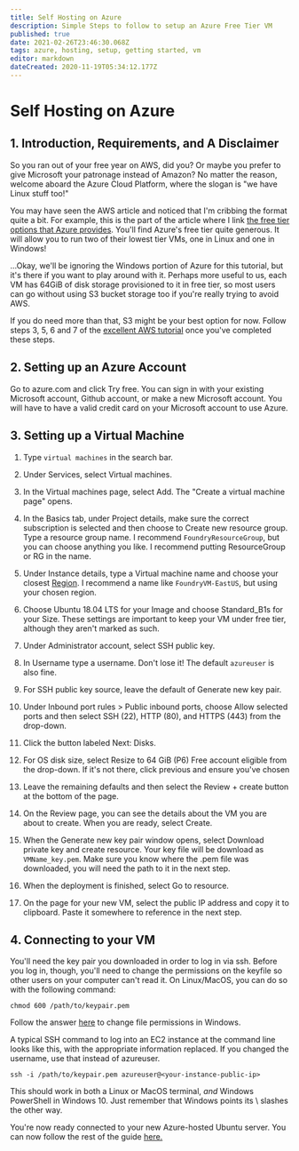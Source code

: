 ```yaml
---
title: Self Hosting on Azure
description: Simple Steps to follow to setup an Azure Free Tier VM
published: true
date: 2021-02-26T23:46:30.068Z
tags: azure, hosting, setup, getting started, vm
editor: markdown
dateCreated: 2020-11-19T05:34:12.177Z
---
```


# Self Hosting on Azure
## 1. Introduction, Requirements, and A Disclaimer
So you ran out of your free year on AWS, did you? Or maybe you prefer to give Microsoft your patronage instead of Amazon? No matter the reason, welcome aboard the Azure Cloud Platform, where the slogan is "we have Linux stuff too!"

You may have seen the AWS article and noticed that I'm cribbing the format quite a bit. For example, this is the part of the article where I link [the free tier options that Azure provides](https://azure.microsoft.com/en-us/free/free-account-faq/). You'll find Azure's free tier quite generous. It will allow you to run two of their lowest tier VMs, one in Linux and one in Windows!

...Okay, we'll be ignoring the Windows portion of Azure for this tutorial, but it's there if you want to play around with it. Perhaps more useful to us, each VM has 64GiB of disk storage provisioned to it in free tier, so most users can go without using S3 bucket storage too if you're really trying to avoid AWS.

If you do need more than that, S3 might be your best option for now. Follow steps 3, 5, 6 and 7 of the [excellent AWS tutorial](https://foundryvtt.wiki/en/setup/hosting/Self-Hosting-on-AWS) once you've completed these steps.

## 2. Setting up an Azure Account

Go to azure.com and click Try free. You can sign in with your existing Microsoft account, Github account, or make a new Microsoft account. You will have to have a valid credit card on your Microsoft account to use Azure.

## 3. Setting up a Virtual Machine

1. Type `virtual machines` in the search bar.

1. Under Services, select Virtual machines.

1. In the Virtual machines page, select Add. The "Create a virtual machine page" opens.

1. In the Basics tab, under Project details, make sure the correct subscription is selected and then choose to Create new resource group. Type a resource group name. I recommend `FoundryResourceGroup`, but you can choose anything you like. I recommend putting ResourceGroup or RG in the name.

1. Under Instance details, type a Virtual machine name and choose your closest [Region](https://azure.microsoft.com/en-us/global-infrastructure/geographies/). I recommend a name like `FoundryVM-EastUS`, but using your chosen region.

1. Choose Ubuntu 18.04 LTS for your Image and choose Standard_B1s for your Size. These settings are important to keep your VM under free tier, although they aren't marked as such.

1. Under Administrator account, select SSH public key.

1. In Username type a username. Don't lose it! The default `azureuser` is also fine.

1. For SSH public key source, leave the default of Generate new key pair.

1. Under Inbound port rules > Public inbound ports, choose Allow selected ports and then select SSH (22), HTTP (80), and HTTPS (443) from the drop-down.

1. Click the button labeled Next: Disks.

1. For OS disk size, select Resize to 64 GiB (P6) Free account eligible from the drop-down. If it's not there, click previous and ensure you've chosen

1. Leave the remaining defaults and then select the Review + create button at the bottom of the page.

1. On the Review page, you can see the details about the VM you are about to create. When you are ready, select Create.

1. When the Generate new key pair window opens, select Download private key and create resource. Your key file will be download as `VMName_key.pem`. Make sure you know where the .pem file was downloaded, you will need the path to it in the next step.

1. When the deployment is finished, select Go to resource.

1. On the page for your new VM, select the public IP address and copy it to clipboard. Paste it somewhere to reference in the next step.

## 4. Connecting to your VM

You'll need the key pair you downloaded in order to log in via ssh. Before you log in, though, you'll need to change the permissions on the keyfile so other users on your computer can't read it. On Linux/MacOS, you can do so with the following command:

```
chmod 600 /path/to/keypair.pem
```

Follow the answer [here](https://superuser.com/questions/1296024/windows-ssh-permissions-for-private-key-are-too-open) to change file permissions in Windows.

A typical SSH command to log into an EC2 instance at the command line looks like this, with the appropriate information replaced. If you changed the username, use that instead of azureuser.

```
ssh -i /path/to/keypair.pem azureuser@<your-instance-public-ip>
```

This should work in both a Linux or MacOS terminal, *and* Windows PowerShell in Windows 10. Just remember that Windows points its \ slashes the other way.

You're now ready connected to your new Azure-hosted Ubuntu server. You can now follow the rest of the guide [here.](https://foundryvtt.wiki/en/setup/Ubuntu-VM)

